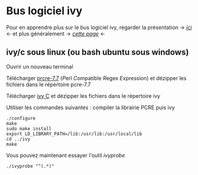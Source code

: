 # Bus logiciel ivy

Pour en apprendre plus sur le bus logiciel ivy, regarder la présentation -> [*ici*](https://github.com/truillet/upssitech/blob/master/SRI/3A/ID/Cours/C_ivy_2.3.pdf) <- et plus généralement -> [*cette page*](https://github.com/truillet/upssitech/wiki/Interaction-Distribu%C3%A9e) <- 

## ivy/c sous linux (ou bash ubuntu sous windows)
Ouvrir un nouveau terminal

Télécharger [prcre-7.7](https://github.com/truillet/ivy/blob/master/lib/pcre-7.7.zip) (*P*erl *C*ompatible *R*egex *E*xpression) et dézipper les fichiers dans le répertoire pcre-7.7

Télécharger [ivy C](https://github.com/truillet/ivy/blob/master/lib/ivy.zip) et dézipper les fichiers dans le répertoire ivy

Utiliser les commandes suivantes : compiler la librairie PCRE puis ivy
```cd prce-7.7\n
./configure
make
sudo make install
export LD_LIBRARY_PATH=/lib:/usr/lib:/usr/local/lib
cd ../ivy
make
```
Vous pouvez maintenant essayer l'outil *ivyprobe*

```
./ivyprobe "^(.*)"
```



